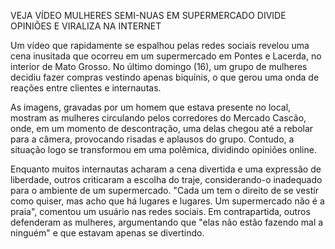  VEJA VÍDEO MULHERES SEMI-NUAS EM SUPERMERCADO DIVIDE OPINIÕES E VIRALIZA NA INTERNET

Um vídeo que rapidamente se espalhou pelas redes sociais revelou uma cena inusitada que ocorreu em um supermercado em Pontes e Lacerda, no interior de Mato Grosso. No último domingo (16), um grupo de mulheres decidiu fazer compras vestindo apenas biquínis, o que gerou uma onda de reações entre clientes e internautas.

 

As imagens, gravadas por um homem que estava presente no local, mostram as mulheres circulando pelos corredores do Mercado Cascão, onde, em um momento de descontração, uma delas chegou até a rebolar para a câmera, provocando risadas e aplausos do grupo. Contudo, a situação logo se transformou em uma polêmica, dividindo opiniões online.

 

Enquanto muitos internautas acharam a cena divertida e uma expressão de liberdade, outros criticaram a escolha do traje, considerando-o inadequado para o ambiente de um supermercado. "Cada um tem o direito de se vestir como quiser, mas acho que há lugares e lugares. Um supermercado não é a praia", comentou um usuário nas redes sociais. Em contrapartida, outros defenderam as mulheres, argumentando que "elas não estão fazendo mal a ninguém" e que estavam apenas se divertindo.

